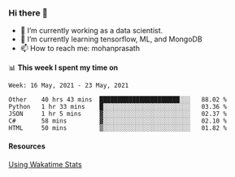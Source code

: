 ### Hi there 👋

- 🔭 I’m currently working as a data scientist.
- 🌱 I’m currently learning tensorflow, ML, and MongoDB
- 📫 How to reach me: mohanprasath

📊 **This week I spent my time on**
<!--START_SECTION:waka-->
```text
Week: 16 May, 2021 - 23 May, 2021

Other    40 hrs 43 mins  ██████████████████████░░░   88.02 % 
Python   1 hr 33 mins    █░░░░░░░░░░░░░░░░░░░░░░░░   03.36 % 
JSON     1 hr 5 mins     ▓░░░░░░░░░░░░░░░░░░░░░░░░   02.37 % 
C#       58 mins         ▓░░░░░░░░░░░░░░░░░░░░░░░░   02.10 % 
HTML     50 mins         ▒░░░░░░░░░░░░░░░░░░░░░░░░   01.82 % 
```
<!--END_SECTION:waka-->

#### Resources
[Using Wakatime Stats](https://github.com/marketplace/actions/waka-readme)
